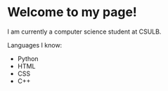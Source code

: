 # Welcome to my page!

I am currently a computer science student at CSULB.

Languages I know:
- Python
- HTML
- CSS
- C++
